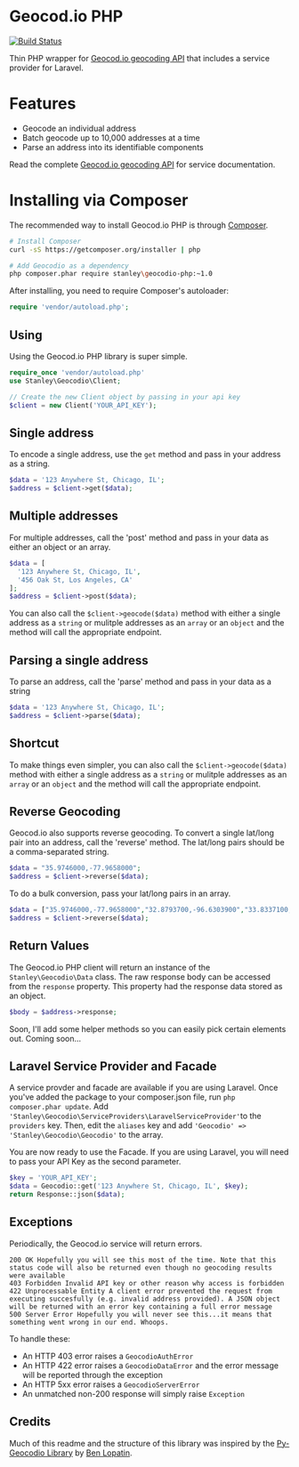 Geocod.io PHP
============

[![Build Status](https://travis-ci.org/davidstanley01/geocodio-php.png?branch=master)](https://travis-ci.org/davidstanley01/geocodio-php)

Thin PHP wrapper for [Geocod.io geocoding API](http://geocod.io/docs) that includes a service provider for Laravel.

# Features

* Geocode an individual address
* Batch geocode up to 10,000 addresses at a time
* Parse an address into its identifiable components

Read the complete [Geocod.io geocoding API](http://geocod.io/docs) for service documentation.

# Installing via Composer

The recommended way to install Geocod.io PHP is through [Composer](http://getcomposer.org).

```bash
# Install Composer
curl -sS https://getcomposer.org/installer | php

# Add Geocodio as a dependency
php composer.phar require stanley\geocodio-php:~1.0
```

After installing, you need to require Composer's autoloader:

```php
require 'vendor/autoload.php';
```

Using
-----

Using the Geocod.io PHP library is super simple.
```php
require_once 'vendor/autoload.php'
use Stanley\Geocodio\Client;

// Create the new Client object by passing in your api key
$client = new Client('YOUR_API_KEY');
```

## Single address
To encode a single address, use the `get` method and pass in your address as a string.
```php
$data = '123 Anywhere St, Chicago, IL';
$address = $client->get($data);
```

## Multiple addresses
For multiple addresses, call the 'post' method and pass in your data as either an object or an array.
```php
$data = [
  '123 Anywhere St, Chicago, IL',
  '456 Oak St, Los Angeles, CA'
];
$address = $client->post($data);
```
You can also call the `$client->geocode($data)` method with either a single address as a `string` or mulitple addresses as an `array` or an `object` and the method will call the appropriate endpoint.

## Parsing a single address
To parse an address, call the 'parse' method and pass in your data as a string
```php
$data = '123 Anywhere St, Chicago, IL';
$address = $client->parse($data);
```

## Shortcut
To make things even simpler, you can also call the `$client->geocode($data)` method with either a single address as a `string` or mulitple addresses as an `array` or an `object` and the method will call the appropriate endpoint.

## Reverse Geocoding
Geocod.io also supports reverse geocoding.  To convert a single lat/long pair into an address, call the 'reverse' method.  The lat/long pairs should be a comma-separated string.

```php
$data = "35.9746000,-77.9658000";
$address = $client->reverse($data);
```

To do a bulk conversion, pass your lat/long pairs in an array.
```php
$data = ["35.9746000,-77.9658000","32.8793700,-96.6303900","33.8337100,-117.8362320","35.4171240,-80.6784760"];
$address = $client->reverse($data);
```

## Return Values
The Geocod.io PHP client will return an instance of the `Stanley\Geocodio\Data` class.  The raw response body can be accessed from the `response` property. This property had the response data stored as an object.

```php
$body = $address->response;
```





Soon, I'll add some helper methods so you can easily pick certain elements out.  Coming soon...

## Laravel Service Provider and Facade
A service provder and facade are available if you are using Laravel.  Once you've added the package to your composer.json file, run `php composer.phar update`. Add `'Stanley\Geocodio\ServiceProviders\LaravelServiceProvider'`to the `providers` key.  Then, edit the `aliases` key and add `'Geocodio' => 'Stanley\Geocodio\Geocodio'` to the array.

You are now ready to use the Facade.  If you are using Laravel, you will need to pass your API Key as the second parameter.
```php
$key = 'YOUR_API_KEY';
$data = Geocodio::get('123 Anywhere St, Chicago, IL', $key);
return Response::json($data);
```

Exceptions
----------

Periodically, the Geocod.io service will return errors.

    200 OK Hopefully you will see this most of the time. Note that this status code will also be returned even though no geocoding results were available
    403 Forbidden Invalid API key or other reason why access is forbidden
    422 Unprocessable Entity A client error prevented the request from executing succesfully (e.g. invalid address provided). A JSON object will be returned with an error key containing a full error message
    500 Server Error Hopefully you will never see this...it means that something went wrong in our end. Whoops.

To handle these:

* An HTTP 403 error raises a `GeocodioAuthError`
* An HTTP 422 error raises a `GeocodioDataError` and the error message will be
  reported through the exception
* An HTTP 5xx error raises a `GeocodioServerError`
* An unmatched non-200 response will simply raise `Exception`

Credits
-------
Much of this readme and the structure of this library was inspired by the [Py-Geocodio Library](https://github.com/bennylope/pygeocodio) by [Ben Lopatin](https://github.com/bennylope).